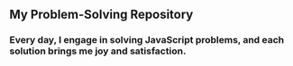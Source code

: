 ## My Problem-Solving Repository
### Every day, I engage in solving JavaScript problems, and each solution brings me joy and satisfaction.</p>
